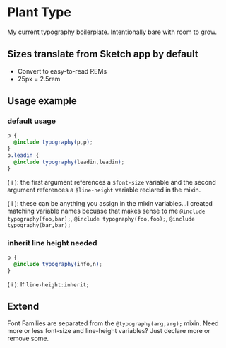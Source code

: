 # Plant Type
My current typography boilerplate. Intentionally bare with room to grow.

## Sizes translate from Sketch app by default
- Convert to easy-to-read REMs
- 25px = 2.5rem

## Usage example 

### default usage
```scss
p {
  @include typography(p,p);
}
p.leadin {
  @include typography(leadin,leadin);
}
```
( i ): the first argument references a `$font-size` variable and the second argument references a `$line-height` variable reclared in the mixin.

( i ): these can be anything you assign in the mixin variables...I created matching variable names becuase that makes sense to me `@include typography(foo,bar);`, `@include typography(foo,foo);`, `@include typography(bar,bar);`

### inherit line height needed
``` scss
p {
  @include typography(info,n);
}
```

( i ): If `line-height:inherit;`

## Extend
Font Families are separated from the `@typography(arg,arg);` mixin.
Need more or less font-size and line-height variables? Just declare more or remove some.
